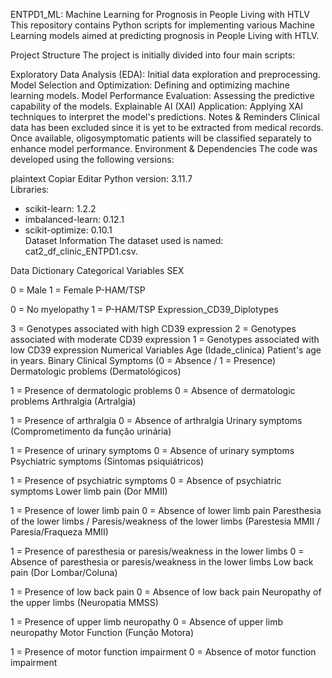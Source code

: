 ENTPD1_ML: Machine Learning for Prognosis in People Living with HTLV
This repository contains Python scripts for implementing various Machine Learning models aimed at predicting prognosis in People Living with HTLV.

Project Structure
The project is initially divided into four main scripts:

Exploratory Data Analysis (EDA): Initial data exploration and preprocessing.
Model Selection and Optimization: Defining and optimizing machine learning models.
Model Performance Evaluation: Assessing the predictive capability of the models.
Explainable AI (XAI) Application: Applying XAI techniques to interpret the model's predictions.
Notes & Reminders
Clinical data has been excluded since it is yet to be extracted from medical records.
Once available, oligosymptomatic patients will be classified separately to enhance model performance.
Environment & Dependencies
The code was developed using the following versions:

plaintext
Copiar
Editar
Python version: 3.11.7  
Libraries:  
- scikit-learn: 1.2.2  
- imbalanced-learn: 0.12.1  
- scikit-optimize: 0.10.1  
Dataset Information
The dataset used is named: cat2_df_clinic_ENTPD1.csv.

Data Dictionary
Categorical Variables
SEX

0 = Male
1 = Female
P-HAM/TSP

0 = No myelopathy
1 = P-HAM/TSP
Expression_CD39_Diplotypes

3 = Genotypes associated with high CD39 expression
2 = Genotypes associated with moderate CD39 expression
1 = Genotypes associated with low CD39 expression
Numerical Variables
Age (Idade_clinica)
Patient's age in years.
Binary Clinical Symptoms (0 = Absence / 1 = Presence)
Dermatologic problems (Dermatológicos)

1 = Presence of dermatologic problems
0 = Absence of dermatologic problems
Arthralgia (Artralgia)

1 = Presence of arthralgia
0 = Absence of arthralgia
Urinary symptoms (Comprometimento da função urinária)

1 = Presence of urinary symptoms
0 = Absence of urinary symptoms
Psychiatric symptoms (Sintomas psiquiátricos)

1 = Presence of psychiatric symptoms
0 = Absence of psychiatric symptoms
Lower limb pain (Dor MMII)

1 = Presence of lower limb pain
0 = Absence of lower limb pain
Paresthesia of the lower limbs / Paresis/weakness of the lower limbs (Parestesia MMII / Paresia/Fraqueza MMII)

1 = Presence of paresthesia or paresis/weakness in the lower limbs
0 = Absence of paresthesia or paresis/weakness in the lower limbs
Low back pain (Dor Lombar/Coluna)

1 = Presence of low back pain
0 = Absence of low back pain
Neuropathy of the upper limbs (Neuropatia MMSS)

1 = Presence of upper limb neuropathy
0 = Absence of upper limb neuropathy
Motor Function (Função Motora)

1 = Presence of motor function impairment
0 = Absence of motor function impairment
